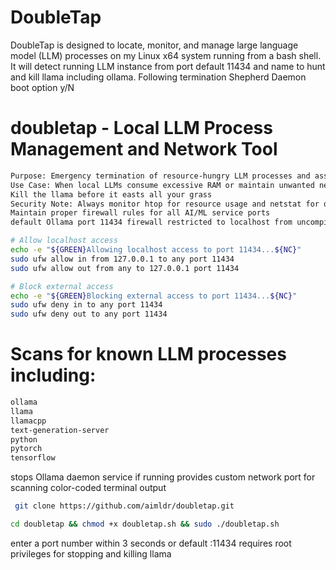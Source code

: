 # DoubleTap

DoubleTap is designed to locate, monitor, and manage large language model (LLM) processes on my Linux x64 system running from a bash shell. It will detect running LLM instance from port default 11434 and name to hunt and kill llama including ollama. Following termination Shepherd Daemon boot option y/N 

# doubletap - Local LLM Process Management and Network Tool
```txt
Purpose: Emergency termination of resource-hungry LLM processes and associated services
Use Case: When local LLMs consume excessive RAM or maintain unwanted network connections
Kill the llama before it easts all your grass
Security Note: Always monitor htop for resource usage and netstat for open ports
Maintain proper firewall rules for all AI/ML service ports
default Ollama port 11434 firewall restricted to localhost from uncompicated firewall
```
```bash
# Allow localhost access
echo -e "${GREEN}Allowing localhost access to port 11434...${NC}"
sudo ufw allow in from 127.0.0.1 to any port 11434
sudo ufw allow out from any to 127.0.0.1 port 11434

# Block external access
echo -e "${GREEN}Blocking external access to port 11434...${NC}"
sudo ufw deny in to any port 11434
sudo ufw deny out to any port 11434
```
# Scans for known LLM processes including:
```txt
ollama
llama
llamacpp
text-generation-server
python
pytorch
tensorflow
```

stops Ollama daemon service if running
provides custom network port for scanning
color-coded terminal output
```sh
 git clone https://github.com/aimldr/doubletap.git
```
```sh
cd doubletap && chmod +x doubletap.sh && sudo ./doubletap.sh
```
enter a port number within 3 seconds or default :11434
requires root privileges for stopping and killing llama




